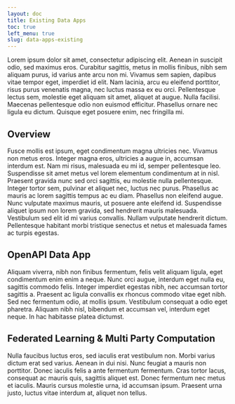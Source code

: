 ```yaml
---
layout: doc
title: Existing Data Apps
toc: true
left_menu: true
slug: data-apps-existing
---
```

Lorem ipsum dolor sit amet, consectetur adipiscing elit. Aenean in suscipit odio, sed maximus eros. Curabitur sagittis, metus in mollis finibus, nibh sem aliquam purus, id varius ante arcu non mi. Vivamus sem sapien, dapibus vitae tempor eget, imperdiet id elit. Nam lacinia, arcu eu eleifend porttitor, risus purus venenatis magna, nec luctus massa ex eu orci. Pellentesque lectus sem, molestie eget aliquam sit amet, aliquet at augue. Nulla facilisi. Maecenas pellentesque odio non euismod efficitur. Phasellus ornare nec ligula eu dictum. Quisque eget posuere enim, nec fringilla mi.

## Overview
Fusce mollis est ipsum, eget condimentum magna ultricies nec. Vivamus non metus eros. Integer magna eros, ultricies a augue in, accumsan interdum est. Nam mi risus, malesuada eu mi id, semper pellentesque leo. Suspendisse sit amet metus vel lorem elementum condimentum at in nisl. Praesent gravida nunc sed orci sagittis, eu molestie nulla pellentesque. Integer tortor sem, pulvinar et aliquet nec, luctus nec purus. Phasellus ac mauris ac lorem sagittis tempus ac eu diam. Phasellus non eleifend augue. Nunc vulputate maximus mauris, ut posuere ante eleifend id. Suspendisse aliquet ipsum non lorem gravida, sed hendrerit mauris malesuada. Vestibulum sed elit id mi varius convallis. Nullam vulputate hendrerit dictum. Pellentesque habitant morbi tristique senectus et netus et malesuada fames ac turpis egestas.

## OpenAPI Data App
Aliquam viverra, nibh non finibus fermentum, felis velit aliquam ligula, eget condimentum enim enim a neque. Nunc orci augue, interdum eget nulla eu, sagittis commodo felis. Integer imperdiet egestas nibh, nec accumsan tortor sagittis a. Praesent ac ligula convallis ex rhoncus commodo vitae eget nibh. Sed nec fermentum odio, at mollis ipsum. Vestibulum consequat a odio eget pharetra. Aliquam nibh nisl, bibendum et accumsan vel, interdum eget neque. In hac habitasse platea dictumst.

## Federated Learning & Multi Party Computation
Nulla faucibus luctus eros, sed iaculis erat vestibulum non. Morbi varius dictum erat sed varius. Aenean in dui nisi. Nunc feugiat a mauris non porttitor. Donec iaculis felis a ante fermentum fermentum. Cras tortor lacus, consequat ac mauris quis, sagittis aliquet est. Donec fermentum nec metus et iaculis. Mauris cursus molestie urna, id accumsan ipsum. Praesent urna justo, luctus vitae interdum at, aliquet non tellus.

